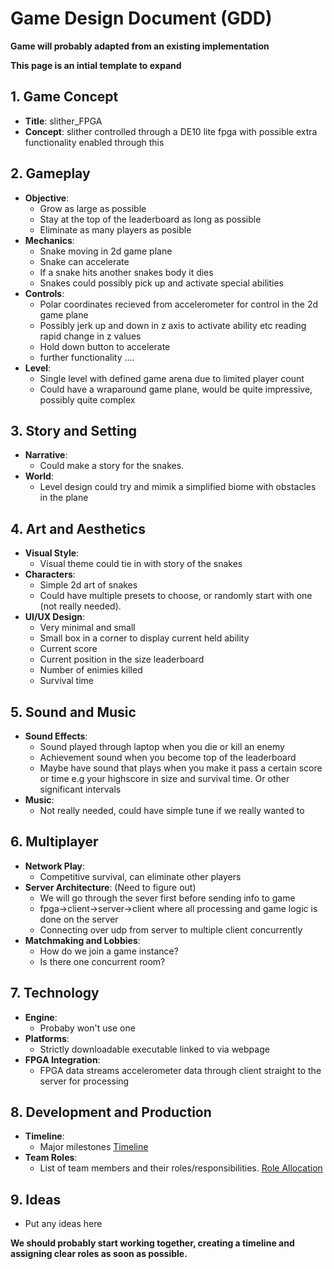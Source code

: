 # Game Design Document (GDD) 

**Game will probably adapted from an existing implementation**

**This page is an intial template to expand**

## 1. Game Concept
- **Title**: slither_FPGA
- **Concept**: slither controlled through a DE10 lite fpga with possible extra functionality enabled through this

## 2. Gameplay
- **Objective**:
  - Grow as large as possible
  - Stay at the top of the leaderboard as long as possible
  - Eliminate as many players as posible
- **Mechanics**:
  - Snake moving in 2d game plane
  - Snake can accelerate
  - If a snake hits another snakes body it dies
  - Snakes could possibly pick up and activate special abilities
- **Controls**:
  - Polar coordinates recieved from accelerometer for control in the 2d game plane
  - Possibly jerk up and down in z axis to activate ability etc reading rapid change in z values
  - Hold down button to accelerate
  - further functionality ....
- **Level**:
  -  Single level with defined game arena due to limited player count
  -  Could have a wraparound game plane, would be quite impressive, possibly quite complex

## 3. Story and Setting
- **Narrative**:
  - Could make a story for the snakes.
- **World**:
  - Level design could try and mimik a simplified biome with obstacles in the plane
 

## 4. Art and Aesthetics
- **Visual Style**:
  - Visual theme could tie in with story of the snakes
- **Characters**:
  - Simple 2d art of snakes
  - Could have multiple presets to choose, or randomly start with one (not really needed). 
- **UI/UX Design**:
  - Very minimal and small
  - Small box in a corner to display current held ability
  - Current score
  - Current position in the size leaderboard
  - Number of enimies killed
  - Survival time

## 5. Sound and Music
- **Sound Effects**:
  - Sound played through laptop when you die or kill an enemy
  - Achievement sound when you become top of the leaderboard
  - Maybe have sound that plays when you make it pass a certain score or time e.g your highscore in size and survival time. Or other significant intervals
- **Music**:
  - Not really needed, could have simple tune if we really wanted to

## 6. Multiplayer
- **Network Play**:
  - Competitive survival, can eliminate other players
- **Server Architecture**: (Need to figure out)
  - We will go through the sever first before sending info to game
  - fpga->client->server->client where all processing and game logic is done on the server
  - Connecting over udp from server to multiple client concurrently
- **Matchmaking and Lobbies**:
  - How do we join a game instance?
  - Is there one concurrent room?  

## 7. Technology
- **Engine**:
  - Probaby won't use one
- **Platforms**:
  - Strictly downloadable executable linked to via webpage
- **FPGA Integration**: 
  -  FPGA data streams accelerometer data through client straight to the server for processing

## 8. Development and Production
- **Timeline**:
  - Major milestones [Timeline](./Timeline.md)
- **Team Roles**:
  - List of team members and their roles/responsibilities. [Role Allocation](./RoleAllocation.md)

## 9. Ideas
  - Put any ideas here


**We should probably start working together, creating a timeline and assigning clear roles as soon as possible.**
